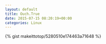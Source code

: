 ```yaml
---
layout: default                                                                                                              
title: Ouch.True                                                                                                                       
date: 2015-07-15 08:20:19+00:00                                                                                                                        
categories: Linux                                                                                                                
---                                                                                                                              
```


{% gist makeittotop/5280510e174463a71648 %}                                                                                                           

